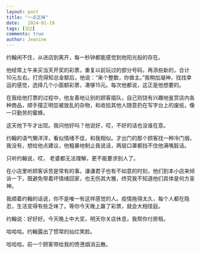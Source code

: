 ```yaml
---
layout: post
title: "一点乏味"
date:   2024-01-19 
tags: [记2]
comments: true
author: Jeanine 
---
```

约翰闲不住，从进店到离开，每一秒钟都能感觉到他阳光般的存在。

他经常上午来买当天开奖的彩票，重复以前玩过的部分号码，再添些新的，合计10元左右。打完得知总金额后，他说：“来个整数，你做主。”我稍加凝神，找找幸运的感觉，选择几个小面额彩票，凑够15元。每次他都说，这正是他想要的。

在我给他打票的过程中，他友善地让别的顾客插队，自己则饶有兴趣地鉴赏店内各种商品，顺手摆正明显被放乱的杂物，和收拾其他人随意扔在写字台上的废纸，像一只勤劳的蜜蜂。

这天他下午才出现。我问他好吗？他说好，哎，不好的话也没谁在意。

约翰的语气懒洋洋，看似情绪不佳，和我相似。才出门的那个顾客找一种冷门烟，我没有，想给他点建议，他粗暴地制止我说话，两层口罩都挡不住他满嘴脏话。

只听约翰说，哎， 老婆都无法理解，更不能要求别人了。

在小店里听顾客诉苦是常有的事。谦谦君子也有不如意的时刻，他们到本小店来倾诉一下，既避免带着坏情绪回家，也无伤其大雅，终究我不知道他们具体是何方圣神。

我顺着约翰的话说，你不是唯一有这样感觉的人。疫情拖得太久，每个人都在隐忍，生活变得有些乏味了。等你今天晚上赢了彩票，就会大相径庭。

约翰说：好好好。今天晚上中大奖，明天你关店休息，我帮你付房租。

哈哈哈。约翰露出了惯常的灿烂笑脸。

哈哈哈。前一个顾客带给我的愤懑烟消云散。
